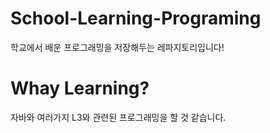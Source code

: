 # School-Learning-Programing
학교에서 배운 프로그래밍을 저장해두는 레파지토리입니다!
# Whay Learning?
자바와 여러가지 L3와 관련된 프로그래밍을 할 것 같습니다.